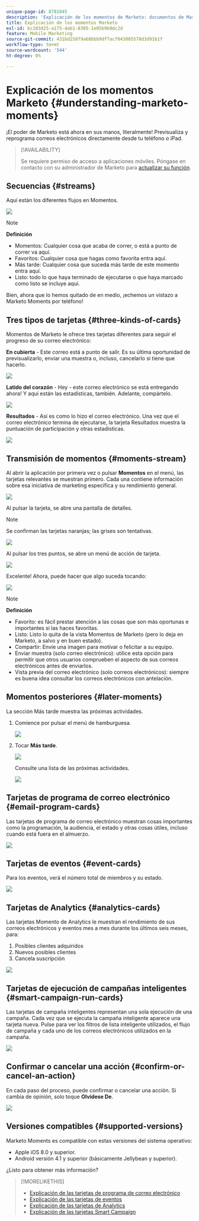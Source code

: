 ```yaml
---
unique-page-id: 8781845
description: 'Explicación de los momentos de Marketo: documentos de Marketo, documentación del producto'
title: Explicación de los momentos Marketo
exl-id: bc103d25-a175-4ab1-8305-1e05b9b0dc2d
feature: Mobile Marketing
source-git-commit: 431bd258f9a68bbb9df7acf043085578d3d91b1f
workflow-type: tm+mt
source-wordcount: '544'
ht-degree: 0%

---
```


# Explicación de los momentos Marketo {#understanding-marketo-moments}

¡El poder de Marketo está ahora en sus manos, literalmente! Previsualiza y reprograma correos electrónicos directamente desde tu teléfono o iPad.

>[!AVAILABILITY]
>
>
>Se requiere permiso de acceso a aplicaciones móviles. Póngase en contacto con su administrador de Marketo para [actualizar su función](/help/marketo/product-docs/administration/users-and-roles/managing-user-roles-and-permissions.md).

## Secuencias {#streams}

Aquí están los diferentes flujos en Momentos.

![](assets/image2015-7-15-15-3a6-3a10.png)

>[!NOTE]
>
>**Definición**
>
>* Momentos: Cualquier cosa que acaba de correr, o está a punto de correr va aquí.
>* Favoritos: Cualquier cosa que hagas como favorita entra aquí.
>* Más tarde: Cualquier cosa que suceda más tarde de este momento entra aquí.
>* Listo: todo lo que haya terminado de ejecutarse o que haya marcado como listo se incluye aquí.

Bien, ahora que lo hemos quitado de en medio, ¡echemos un vistazo a Marketo Moments por teléfono!

## Tres tipos de tarjetas {#three-kinds-of-cards}

Momentos de Marketo le ofrece tres tarjetas diferentes para seguir el progreso de su correo electrónico:

**En cubierta** - Este correo está a punto de salir. Es su última oportunidad de previsualizarlo, enviar una muestra o, incluso, cancelarlo si tiene que hacerlo.

![](assets/image2015-7-17-11-3a25-3a48.png)

**Latido del corazón** - Hey - este correo electrónico se está entregando ahora! Y aquí están las estadísticas, también. Adelante, compártelo.

![](assets/image2015-7-17-11-3a27-3a22.png)

**Resultados** - Así es como lo hizo el correo electrónico. Una vez que el correo electrónico termina de ejecutarse, la tarjeta Resultados muestra la puntuación de participación y otras estadísticas.

![](assets/image2015-7-17-11-3a43-3a28.png)

## Transmisión de momentos {#moments-stream}

Al abrir la aplicación por primera vez o pulsar **Momentos** en el menú, las tarjetas relevantes se muestran primero. Cada una contiene información sobre esa iniciativa de marketing específica y su rendimiento general.

![](assets/image2015-7-15-10-3a46-3a19.png)

Al pulsar la tarjeta, se abre una pantalla de detalles.

>[!NOTE]
>
>Se confirman las tarjetas naranjas; las grises son tentativas.

![](assets/image2015-9-25-9-3a37-3a26.png)

Al pulsar los tres puntos, se abre un menú de acción de tarjeta.

![](assets/image2015-7-15-10-3a47-3a34.png)

Excelente! Ahora, puede hacer que algo suceda tocando:

![](assets/image2015-7-15-10-3a49-3a20.png)

>[!NOTE]
>
>**Definición**
>
>* Favorito: es fácil prestar atención a las cosas que son más oportunas e importantes si las haces favoritas.
>* Listo: Listo lo quita de la vista Momentos de Marketo (pero lo deja en Marketo, a salvo y en buen estado).
>* Compartir: Envíe una imagen para motivar o felicitar a su equipo.
>* Enviar muestra (solo correo electrónico): utilice esta opción para permitir que otros usuarios comprueben el aspecto de sus correos electrónicos antes de enviarlos.
>* Vista previa del correo electrónico (solo correos electrónicos): siempre es buena idea consultar los correos electrónicos con antelación.

## Momentos posteriores {#later-moments}

La sección Más tarde muestra las próximas actividades.

1. Comience por pulsar el menú de hamburguesa.

   ![](assets/image2015-7-15-10-3a52-3a5.png)

1. Tocar **Más tarde**.

   ![](assets/image2015-7-15-10-3a54-3a47.png)

   Consulte una lista de las próximas actividades.

   ![](assets/image2015-6-29-15-3a24-3a3.png)

## Tarjetas de programa de correo electrónico {#email-program-cards}

Las tarjetas de programa de correo electrónico muestran cosas importantes como la programación, la audiencia, el estado y otras cosas útiles, incluso cuando está fuera en el almuerzo.

![](assets/image2015-6-29-15-3a31-3a57.png)

## Tarjetas de eventos {#event-cards}

Para los eventos, verá el número total de miembros y su estado.

![](assets/image2015-6-29-15-3a39-3a12.png)

## Tarjetas de Analytics {#analytics-cards}

Las tarjetas Momento de Analytics le muestran el rendimiento de sus correos electrónicos y eventos mes a mes durante los últimos seis meses, para:

1. Posibles clientes adquiridos
1. Nuevos posibles clientes
1. Cancela suscripción

![](assets/image2015-7-6-13-3a26-3a33.png)

## Tarjetas de ejecución de campañas inteligentes {#smart-campaign-run-cards}

Las tarjetas de campaña inteligentes representan una sola ejecución de una campaña. Cada vez que se ejecuta la campaña inteligente aparece una tarjeta nueva. Pulse para ver los filtros de lista inteligente utilizados, el flujo de campaña y cada uno de los correos electrónicos utilizados en la campaña.

![](assets/image2015-9-23-11-3a0-3a54.png)

## Confirmar o cancelar una acción {#confirm-or-cancel-an-action}

En cada paso del proceso, puede confirmar o cancelar una acción. Si cambia de opinión, solo toque **Olvídese De**.

![](assets/image2015-7-14-17-3a11-3a29.png)

## Versiones compatibles  {#supported-versions}

Marketo Moments es compatible con estas versiones del sistema operativo:

* Apple iOS 8.0 y superior.
* Android versión 4.1 y superior (básicamente Jellybean y superior).

¿Listo para obtener más información?

>[!MORELIKETHIS]
>
>* [Explicación de las tarjetas de programa de correo electrónico](/help/marketo/product-docs/core-marketo-concepts/mobile-apps/marketo-moments/understanding-moments/understanding-email-program-cards.md)
>* [Explicación de las tarjetas de eventos](/help/marketo/product-docs/core-marketo-concepts/mobile-apps/marketo-moments/understanding-moments/understanding-event-cards.md)
>* [Explicación de las tarjetas de Analytics](/help/marketo/product-docs/core-marketo-concepts/mobile-apps/marketo-moments/understanding-moments/understanding-analytics-cards.md)
>* [Explicación de las tarjetas Smart Campaign](/help/marketo/product-docs/core-marketo-concepts/mobile-apps/marketo-moments/understanding-moments/understanding-smart-campaign-cards.md)
